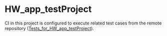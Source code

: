 # HW_app_testProject
CI in this project is configured to execute related test cases from the remote repository ([Tests_for_HW_app_testProject](https://github.com/bolids/Tests_for_HW_app_testProject/tree/main/tests)).
